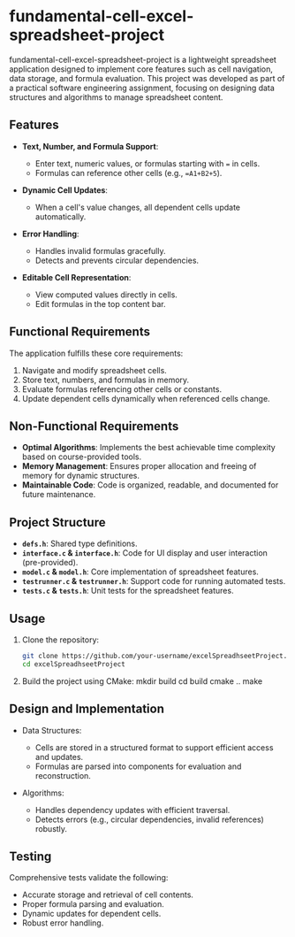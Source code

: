 # fundamental-cell-excel-spreadsheet-project

fundamental-cell-excel-spreadsheet-project is a lightweight spreadsheet application designed to implement core features such as cell navigation, data storage, and formula evaluation. This project was developed as part of a practical software engineering assignment, focusing on designing data structures and algorithms to manage spreadsheet content.

## Features

- **Text, Number, and Formula Support**:  
  - Enter text, numeric values, or formulas starting with `=` in cells.  
  - Formulas can reference other cells (e.g., `=A1+B2+5`).

- **Dynamic Cell Updates**:  
  - When a cell's value changes, all dependent cells update automatically.  

- **Error Handling**:  
  - Handles invalid formulas gracefully.  
  - Detects and prevents circular dependencies.

- **Editable Cell Representation**:  
  - View computed values directly in cells.  
  - Edit formulas in the top content bar.

## Functional Requirements

The application fulfills these core requirements:  
1. Navigate and modify spreadsheet cells.  
2. Store text, numbers, and formulas in memory.  
3. Evaluate formulas referencing other cells or constants.  
4. Update dependent cells dynamically when referenced cells change.  

## Non-Functional Requirements

- **Optimal Algorithms**: Implements the best achievable time complexity based on course-provided tools.  
- **Memory Management**: Ensures proper allocation and freeing of memory for dynamic structures.  
- **Maintainable Code**: Code is organized, readable, and documented for future maintenance.

## Project Structure

- **`defs.h`**: Shared type definitions.  
- **`interface.c` & `interface.h`**: Code for UI display and user interaction (pre-provided).  
- **`model.c` & `model.h`**: Core implementation of spreadsheet features.  
- **`testrunner.c` & `testrunner.h`**: Support code for running automated tests.  
- **`tests.c` & `tests.h`**: Unit tests for the spreadsheet features.

## Usage

1. Clone the repository:  
   ```bash
   git clone https://github.com/your-username/excelSpreadhseetProject.git
   cd excelSpreadhseetProject

2. Build the project using CMake:
  mkdir build
  cd build
  cmake ..
  make

## Design and Implementation
- Data Structures:
  - Cells are stored in a structured format to support efficient access and updates.
  - Formulas are parsed into components for evaluation and reconstruction.

- Algorithms:
  - Handles dependency updates with efficient traversal.
  - Detects errors (e.g., circular dependencies, invalid references) robustly.


## Testing
Comprehensive tests validate the following:
- Accurate storage and retrieval of cell contents.
- Proper formula parsing and evaluation.
- Dynamic updates for dependent cells.
- Robust error handling.
